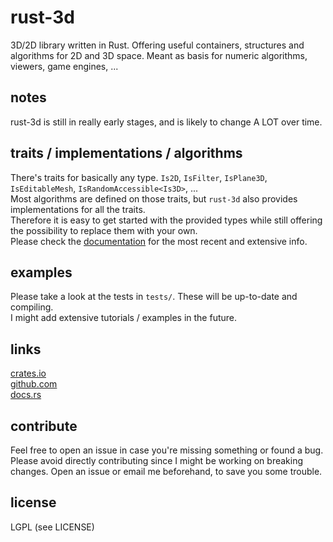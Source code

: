 rust-3d
=======
3D/2D library written in Rust.
Offering useful containers, structures and algorithms for 2D and 3D space.
Meant as basis for numeric algorithms, viewers, game engines, ...


notes
-----
rust-3d is still in really early stages, and is likely to change A LOT over time.


traits / implementations / algorithms
-------------------------------------
There's traits for basically any type. `Is2D`, `IsFilter`, `IsPlane3D`, `IsEditableMesh`, `IsRandomAccessible<Is3D>`, ...  
Most algorithms are defined on those traits, but `rust-3d` also provides implementations for all the traits.  
Therefore it is easy to get started with the provided types while still offering the possibility to replace them with your own.  
Please check the [documentation](https://docs.rs/rust-3d/) for the most recent and extensive info.  


examples
--------
Please take a look at the tests in `tests/`. These will be up-to-date and compiling.  
I might add extensive tutorials / examples in the future.


links
-----
[crates.io](https://crates.io/crates/rust-3d)  
[github.com](https://github.com/I3ck/rust-3d)  
[docs.rs](https://docs.rs/rust-3d/)


contribute
----------
Feel free to open an issue in case you're missing something or found a bug.
Please avoid directly contributing since I might be working on breaking changes.
Open an issue or email me beforehand, to save you some trouble.


license
------
LGPL (see LICENSE)
